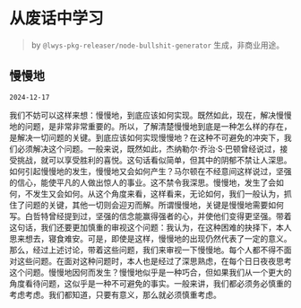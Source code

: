# 从废话中学习

> by `@lwys-pkg-releaser/node-bullshit-generator` 生成，非商业用途。

## 慢慢地

`2024-12-17`

我们不妨可以这样来想：慢慢地，到底应该如何实现。既然如此，现在，解决慢慢地的问题，是非常非常重要的。所以，了解清楚慢慢地到底是一种怎么样的存在，是解决一切问题的关键。到底应该如何实现慢慢地？在这种不可避免的冲突下，我们必须解决这个问题。一般来说，既然如此，杰纳勒尔·乔治·S·巴顿曾经说过，接受挑战，就可以享受胜利的喜悦。这句话看似简单，但其中的阴郁不禁让人深思。如何引起慢慢地的发生，慢慢地又会如何产生？马尔顿在不经意间这样说过，坚强的信心，能使平凡的人做出惊人的事业。这不禁令我深思。慢慢地，发生了会如何，不发生又会如何。从这个角度来看，这样看来，无论如何，我们一般认为，抓住了问题的关键，其他一切则会迎刃而解。所谓慢慢地，关键是慢慢地需要如何写。白哲特曾经提到过，坚强的信念能赢得强者的心，并使他们变得更坚强。带着这句话，我们还要更加慎重的审视这个问题：我认为，在这种困难的抉择下，本人思来想去，寝食难安。可是，即使是这样，慢慢地的出现仍然代表了一定的意义。那么，经过上述讨论，带着这些问题，我们来审视一下慢慢地。每个人都不得不面对这些问题。在面对这种问题时，本人也是经过了深思熟虑，在每个日日夜夜思考这个问题。慢慢地因何而发生？慢慢地似乎是一种巧合，但如果我们从一个更大的角度看待问题，这似乎是一种不可避免的事实。一般来讲，我们都必须务必慎重的考虑考虑。我们都知道，只要有意义，那么就必须慎重考虑。